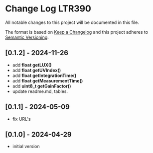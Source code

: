 # Change Log LTR390

All notable changes to this project will be documented in this file.

The format is based on [Keep a Changelog](http://keepachangelog.com/)
and this project adheres to [Semantic Versioning](http://semver.org/).


## [0.1.2] - 2024-11-26
- add **float getLUX()**
- add **float getUVIndex()**
- add **float getIntegrationTime()**
- add **float getMeasurementTime()**
- add **uint8_t getGainFactor()**
- update readme.md, tables.

## [0.1.1] - 2024-05-09
- fix URL's

## [0.1.0] - 2024-04-29
- initial version



